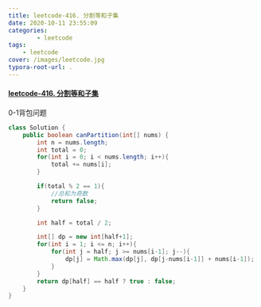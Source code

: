 ```yaml
---
title: leetcode-416. 分割等和子集
date: 2020-10-11 23:55:09
categories: 
		- leetcode
tags: 
	- leetcode
cover: /images/leetcode.jpg
typora-root-url: .
---
```


#### [leetcode-416. 分割等和子集](https://leetcode-cn.com/problems/partition-equal-subset-sum/)

0-1背包问题

```java
class Solution {
    public boolean canPartition(int[] nums) {
        int n = nums.length;
        int total = 0;
        for(int i = 0; i < nums.length; i++){
            total += nums[i];
        }

        if(total % 2 == 1){
            //总和为奇数
            return false;
        }

        int half = total / 2;

        int[] dp = new int[half+1];
        for(int i = 1; i <= n; i++){
            for(int j = half; j >= nums[i-1]; j--){
                dp[j] = Math.max(dp[j], dp[j-nums[i-1]] + nums[i-1]);
            }
        }
        return dp[half] == half ? true : false;
    }
}
```

